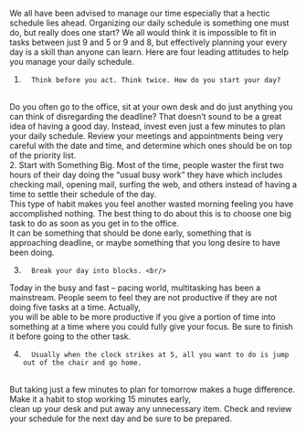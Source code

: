 We all have been advised to manage our time especially that a hectic schedule lies ahead. Organizing our daily schedule is something one must do, but really does one start? We all would think it is impossible to fit in tasks between just 9 and 5 or 9 and 8, but effectively planning your every day is a skill than anyone can learn. Here are four leading attitudes to help you manage your daily schedule.
<br/>
1.       Think before you act. Think twice. How do you start your day?
<br/>Do you often go to the office, sit at your own desk and do just anything you can think of disregarding the deadline? That doesn’t sound to be a great idea of having a good day. Instead, invest even just a few minutes to plan your daily schedule. Review your meetings and appointments being very careful with the date and time, and determine which ones should be on top of the priority list.
<br/>
2.       Start with Something Big. Most of the time, people waster the first two hours of their day doing the “usual busy work” they have which includes checking mail, opening mail, surfing the web, and others instead of having a time to settle their schedule of the day. 
<br/>This type of habit makes you feel another wasted morning feeling you have accomplished nothing. The best thing to do about this is to choose one big task to do as soon as you get in to the office. 
<br/>It can be something that should be done early, something that is approaching deadline, or maybe something that you long desire to have been doing.
<br/>



3.       Break your day into blocks. <br/>
Today in the busy and fast – pacing world, multitasking has been a mainstream. People seem to feel they are not productive if they are not doing five tasks at a time. Actually, <br/>you will be able to be more productive if you give a portion of time into something at a time where you could fully give your focus. Be sure to finish it before going to the other task.
<br/>


4.       Usually when the clock strikes at 5, all you want to do is jump out of the chair and go home. 
<br/>But taking just a few minutes to plan for tomorrow makes a huge difference. Make it a habit to stop working 15 minutes early,<br/> clean up your desk and put away any unnecessary item. Check and review your schedule for the next day and be sure to be prepared.
